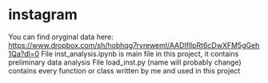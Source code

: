 # instagram
You can find oryginal data here: 
https://www.dropbox.com/sh/hobhqg7rvreweml/AADIfllpRt6cDwXFM5gGeh1Qa?dl=0
File inst_analysis.ipynb is main file in this project, it contains preliminary data analysis
File load_inst.py (name will probably change) contains every function or class written by me and used in this project

